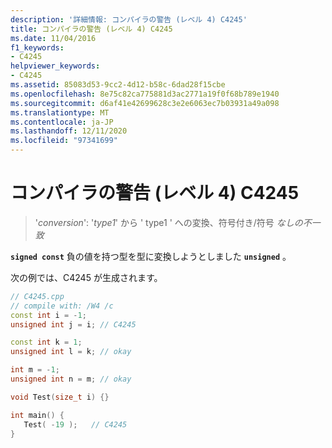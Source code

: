 ```yaml
---
description: '詳細情報: コンパイラの警告 (レベル 4) C4245'
title: コンパイラの警告 (レベル 4) C4245
ms.date: 11/04/2016
f1_keywords:
- C4245
helpviewer_keywords:
- C4245
ms.assetid: 85083d53-9cc2-4d12-b58c-6dad28f15cbe
ms.openlocfilehash: 8e75c82ca775881d3ac2771a19f0f68b789e1940
ms.sourcegitcommit: d6af41e42699628c3e2e6063ec7b03931a49a098
ms.translationtype: MT
ms.contentlocale: ja-JP
ms.lasthandoff: 12/11/2020
ms.locfileid: "97341699"
---
```

# <a name="compiler-warning-level-4-c4245"></a>コンパイラの警告 (レベル 4) C4245

> '*conversion*': '*type1*' から ' type1 ' への変換、符号付き/符号 *なしの不一致*

**`signed const`** 負の値を持つ型を型に変換しようとしました **`unsigned`** 。

次の例では、C4245 が生成されます。

```cpp
// C4245.cpp
// compile with: /W4 /c
const int i = -1;
unsigned int j = i; // C4245

const int k = 1;
unsigned int l = k; // okay

int m = -1;
unsigned int n = m; // okay

void Test(size_t i) {}

int main() {
   Test( -19 );   // C4245
}
```
